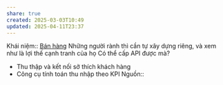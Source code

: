 ```yaml
---
share: true
created: 2025-03-03T10:49
updated: 2025-04-11T23:37
---
```

Khái niệm:: [Bán hàng](../../../%CE%9E%20Kh%C3%A1i%20ni%E1%BB%87m/B%C3%A1n%20h%C3%A0ng.md)
Những người rành thì cần tự xây dựng riêng, và xem như là lợi thế cạnh tranh của họ
Có thể cấp API được mà?

- Thu thập và kết nối sở thích khách hàng
- Công cụ tính toán thu nhập theo KPI
Nguồn:: 
